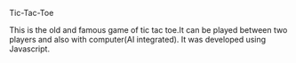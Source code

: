 Tic-Tac-Toe

This is the old and famous game of tic tac toe.It can be played between two players and also with computer(AI integrated).
It was developed using Javascript.

